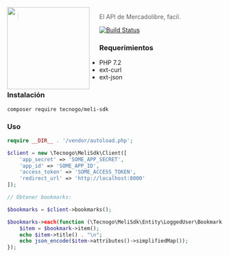 <img src="https://avatars1.githubusercontent.com/u/49149236" align="left" width="192px" height="192px"/>
<img align="left" width="0" height="192px" hspace="10"/>

> El API de Mercadolibre, facil. 

[![Build Status](https://travis-ci.org/tecnogo/meli-sdk.svg?branch=master)](https://travis-ci.org/tecnogo/meli-sdk)

### Requerimientos

 * PHP 7.2
 * ext-curl
 * ext-json

### Instalación

`composer require tecnogo/meli-sdk`

### Uso

```php
require __DIR__ . '/vendor/autoload.php';

$client = new \Tecnogo\MeliSdk\Client([
    'app_secret' => 'SOME_APP_SECRET',
    'app_id' => 'SOME_APP_ID',
    'access_token' => 'SOME_ACCESS_TOKEN',
    'redirect_url' => 'http://localhost:8000'
]);

// Obtener bookmarks:

$bookmarks = $client->bookmarks();

$bookmarks->each(function (\Tecnogo\MeliSdk\Entity\LoggedUser\Bookmark $bookmark) {
    $item = $bookmark->item();
    echo $item->title() . "\n";
    echo json_encode($item->attributes()->simplifiedMap());
});
```
